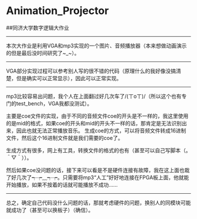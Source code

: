 # Animation_Projector
##同济大学数字逻辑大作业
***
本次大作业是利用VGA和mp3实现的一个图片、音频播放器（本来想做动画演示的但是最后没时间研究了~_~）。
***
VGA部分实现过程可以参考别人写的很不错的代码（原理什么的我好像没搞清楚，但是确实可以正常显示），因此可以正常实现。
***
mp3比较容易出问题，我个人在上面翻过好几次车了/(ㄒoㄒ)/（所以这个也有专门的test_bench，VGA我都没测试）。

主要是coe文件的实现，由于不同的音频文件coe的开头是不一样的，我这里使用的是mid的格式，如果coe的开头和mid的开头不一样的话，那肯定是无法识别出来，因此也就无法正常播放音乐。
生成coe的方式，可以将音频文件转成16进制文件，然后这个16进制文件就是我们需要的coe了。

生成方式有很多，网上有工具，转换文件的格式的也有（甚至可以自己写脚本（。＾▽＾））。

然后如果coe没问题的话，接下来可以看是不是硬件连接有故障，我在这上面也栽了好几次了┭┮﹏┭┮。只需要将mp3“人工”好好地连接在FPGA板上面，他就能开始播放，如果不按着的话就可能播放不成功......
***
总之，确定自己代码没什么问题的话，那就考虑硬件的问题，换别人的同模块可能就成功了（甚至可以换板子）（确信）。
